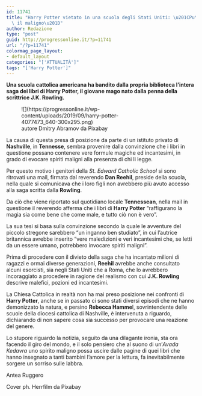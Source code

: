 ```yaml
---
id: 11741
title: "Harry Potter vietato in una scuola degli Stati Uniti: \u201CPu\xF2 evocare\
  \ il maligno\u201D"
author: Redazione
type: "post"
guid: http://progressonline.it/?p=11741
url: "/?p=11741"
colormag_page_layout:
- default_layout
categories: "['ATTUALITÀ']"
tags: "['Harry Potter']"
---
```


**Una scuola cattolica americana ha bandito dalla propria biblioteca l’intera saga dei libri di Harry Potter, il giovane mago nato dalla penna della scrittrice J.K. Rowling.**

<figure aria-describedby="caption-attachment-11743" class="wp-caption alignleft" id="attachment_11743" style="width: 300px">![](https://progressonline.it/wp-content/uploads/2019/09/harry-potter-4077473_640-300x295.png)<figcaption class="wp-caption-text" id="caption-attachment-11743">autore Dmitry Abramov da Pixabay</figcaption></figure>

La causa di questa presa di posizione da parte di un istituto privato di **Nashville**, in **Tennesse**, sembra provenire dalla convinzione che i libri in questione possano contenere vere formule magiche ed incantesimi, in grado di evocare spiriti maligni alla presenza di chi li legge.

Per questo motivo i genitori della *St. Edward Catholic School* si sono ritrovati una mail, firmata dal reverendo **Dan Reehil**, preside della scuola, nella quale si comunicava che i loro figli non avrebbero più avuto accesso alla saga scritta dalla **Rowling**.

Da ciò che viene riportato sul quotidiano locale **Tennessean**, nella mail in questione il reverendo afferma che i libri di **Harry Potter** “raffigurano la magia sia come bene che come male, e tutto ciò non è vero”.<span class="Apple-converted-space"> </span>

La sua tesi si basa sulla convinzione secondo la quale le avventure del piccolo stregone sarebbero “un inganno ben studiato”, in cui l’autrice britannica avrebbe inserito “vere maledizioni e veri incantesimi che, se letti da un essere umano, potrebbero invocare spiriti maligni”.

Prima di procedere con il divieto della saga che ha incantato milioni di ragazzi e ormai diverse generazioni, **Reehil** avrebbe anche consultato alcuni esorcisti, sia negli Stati Uniti che a Roma, che lo avrebbero incoraggiato a procedere in ragione del realismo con cui **J.K. Rowling** descrive malefici, pozioni ed incantesimi.

La Chiesa Cattolica in realtà non ha mai preso posizione nei confronti di **Harry Potter**, anche se in passato ci sono stati diversi episodi che ne hanno demonizzato la natura, e persino **Rebecca Hamme**l, sovrintendente delle scuole della diocesi cattolica di Nashville, è intervenuta a riguardo, dichiarando di non sapere cosa sia successo per provocare una reazione del genere.

Lo stupore riguardo la notizia, seguito da una dilagante ironia, sta ora facendo il giro del mondo, e il solo pensiero che al suono di un’*Avada Kedavra* uno spirito maligno possa uscire dalle pagine di quei libri che hanno insegnato a tanti bambini l’amore per la lettura, fa inevitabilmente sorgere un sorriso sulle labbra.

Antea Ruggero

Cover ph. Herrfilm da Pixabay